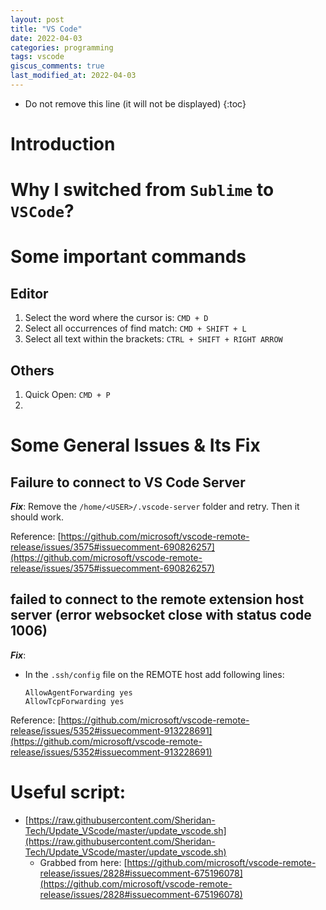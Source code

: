 ```yaml
---
layout: post
title: "VS Code"
date: 2022-04-03
categories: programming
tags: vscode
giscus_comments: true
last_modified_at: 2022-04-03
---
```


- Do not remove this line (it will not be displayed)
  {:toc}

# Introduction

# Why I switched from `Sublime` to `VSCode`?

# Some important commands

## Editor

1. Select the word where the cursor is: `CMD + D`
1. Select all occurrences of find match: `CMD + SHIFT + L`
1. Select all text within the brackets: `CTRL + SHIFT + RIGHT ARROW`

## Others

1. Quick Open: `CMD + P`
1.

# Some General Issues & Its Fix

## Failure to connect to VS Code Server

**_Fix_**: Remove the `/home/<USER>/.vscode-server` folder and retry. Then it should work.

Reference: [https://github.com/microsoft/vscode-remote-release/issues/3575#issuecomment-690826257](https://github.com/microsoft/vscode-remote-release/issues/3575#issuecomment-690826257)

## failed to connect to the remote extension host server (error websocket close with status code 1006)

**_Fix_**:

- In the `.ssh/config` file on the REMOTE host add following lines:

  ```
  AllowAgentForwarding yes
  AllowTcpForwarding yes
  ```

Reference: [https://github.com/microsoft/vscode-remote-release/issues/5352#issuecomment-913228691](https://github.com/microsoft/vscode-remote-release/issues/5352#issuecomment-913228691)

# Useful script:

- [https://raw.githubusercontent.com/Sheridan-Tech/Update_VScode/master/update_vscode.sh](https://raw.githubusercontent.com/Sheridan-Tech/Update_VScode/master/update_vscode.sh)
  - Grabbed from here: [https://github.com/microsoft/vscode-remote-release/issues/2828#issuecomment-675196078](https://github.com/microsoft/vscode-remote-release/issues/2828#issuecomment-675196078)
